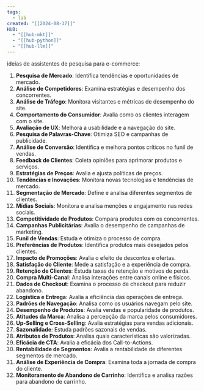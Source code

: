 ```yaml
---
tags:
  - lab
created: "[[2024-08-17]]"
HUB:
  - "[[hub-mkt]]"
  - "[[hub-python]]"
  - "[[hub-llm]]"
---
```


ideias de assistentes de pesquisa para e-commerce:

1. **Pesquisa de Mercado**: Identifica tendências e oportunidades de mercado. 
2. **Análise de Competidores**: Examina estratégias e desempenho dos concorrentes.
3. **Análise de Tráfego**: Monitora visitantes e métricas de desempenho do site.
4. **Comportamento do Consumidor**: Avalia como os clientes interagem com o site.
5. **Avaliação de UX**: Melhora a usabilidade e a navegação do site.
6. **Pesquisa de Palavras-Chave**: Otimiza SEO e campanhas de publicidade.
7. **Análise de Conversão**: Identifica e melhora pontos críticos no funil de vendas.
8. **Feedback de Clientes**: Coleta opiniões para aprimorar produtos e serviços.
9. **Estratégias de Preços**: Avalia e ajusta políticas de preços.
10. **Tendências e Inovações**: Monitora novas tecnologias e tendências de mercado.
11. **Segmentação de Mercado**: Define e analisa diferentes segmentos de clientes.
12. **Mídias Sociais**: Monitora e analisa menções e engajamento nas redes sociais.
13. **Competitividade de Produtos**: Compara produtos com os concorrentes.
14. **Campanhas Publicitárias**: Avalia o desempenho de campanhas de marketing.
15. **Funil de Vendas**: Estuda e otimiza o processo de compra.
16. **Preferências de Produtos**: Identifica produtos mais desejados pelos clientes.
17. **Impacto de Promoções**: Avalia o efeito de descontos e ofertas.
18. **Satisfação do Cliente**: Mede a satisfação e a experiência de compra.
19. **Retenção de Clientes**: Estuda taxas de retenção e motivos de perda.
20. **Compra Multi-Canal**: Analisa interações entre canais online e físicos.
21. **Dados de Checkout**: Examina o processo de checkout para reduzir abandono.
22. **Logística e Entrega**: Avalia a eficiência das operações de entrega.
23. **Padrões de Navegação**: Analisa como os usuários navegam pelo site.
24. **Desempenho de Produtos**: Avalia vendas e popularidade de produtos.
25. **Atitudes da Marca**: Analisa a percepção da marca pelos consumidores.
26. **Up-Selling e Cross-Selling**: Avalia estratégias para vendas adicionais.
27. **Sazonalidade**: Estuda padrões sazonais de vendas.
28. **Atributos de Produtos**: Analisa quais características são valorizadas.
29. **Eficácia de CTA**: Avalia a eficácia dos Call-to-Actions.
30. **Rentabilidade de Segmentos**: Avalia a rentabilidade de diferentes segmentos de mercado.
31. **Análise de Experiência de Compra**: Examina toda a jornada de compra do cliente.
32. **Monitoramento de Abandono de Carrinho**: Identifica e analisa razões para abandono de carrinho.

